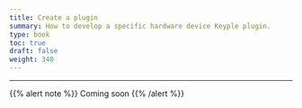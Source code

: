 ```yaml
---
title: Create a plugin
summary: How to develop a specific hardware device Keyple plugin.
type: book
toc: true
draft: false
weight: 340
---
```


---

{{% alert note %}} Coming soon {{% /alert %}} 
